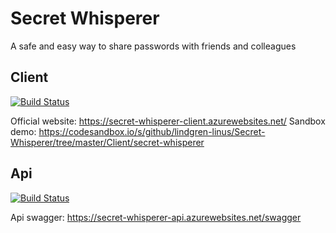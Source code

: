 # Secret Whisperer

A safe and easy way to share passwords with friends and colleagues

## Client

[![Build Status](https://dev.azure.com/lindgrenlinus/Secret%20Whisperer/_apis/build/status/Secret-Whisperer-Client?branchName=master)](https://dev.azure.com/lindgrenlinus/Secret%20Whisperer/_build/latest?definitionId=2&branchName=master)

Official website: https://secret-whisperer-client.azurewebsites.net/
Sandbox demo: https://codesandbox.io/s/github/lindgren-linus/Secret-Whisperer/tree/master/Client/secret-whisperer

## Api

[![Build Status](https://dev.azure.com/lindgrenlinus/Secret%20Whisperer/_apis/build/status/Secret%20Whisperer-Server?branchName=master)](https://dev.azure.com/lindgrenlinus/Secret%20Whisperer/_build/latest?definitionId=3&branchName=master)

Api swagger: https://secret-whisperer-api.azurewebsites.net/swagger
